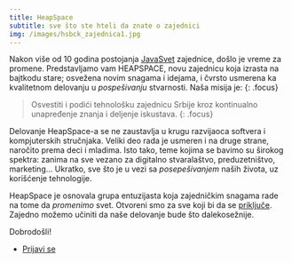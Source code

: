 ```yaml
---
title: HeapSpace
subtitle: sve što ste hteli da znate o zajednici
img: /images/hsbck_zajednica1.jpg
---
```


Nakon više od 10 godina postojanja [JavaSvet](http://javasvet.rs) zajednice,
došlo je vreme za promene. Predstavljamo vam HEAPSPACE, novu zajednicu
koja izrasta na bajtkodu stare; osvežena novim snagama i idejama,
i čvrsto usmerena ka kvalitetnom delovanju u _pospešivanju_ stvarnosti.
Naša misija je:
{: .focus}

> Osvestiti i podići tehnološku zajednicu Srbije kroz kontinualno unapređenje
> znanja i deljenje iskustava.
{: .focus}

Delovanje HeapSpace-a se ne zaustavlja u krugu razvijaoca softvera i kompjuterskih
stručnjaka. Veliki deo rada je usmeren i na druge strane, naročito
prema deci i mladima. Isto tako, teme kojima se bavimo su širokog spektra:
zanima na sve vezano za digitalno stvaralaštvo, preduzetništvo, marketing...
Ukratko, sve što je u vezi sa _posepešivanjem_ naših života, uz korišćenje
tehnologije.

HeapSpace je osnovala grupa entuzijasta koja zajedničkim snagama rade na tome
da _promenimo_ svet. Otvoreni smo za sve koji bi da se [priključe](ukljuci-se.html).
Zajedno možemo učiniti da naše delovanje bude što dalekosežnije.

Dobrodošli!

<ul class="actions vertical">
	<li><a href="/prijava.html" class="button fit special">Prijavi se</a></li>
</ul>